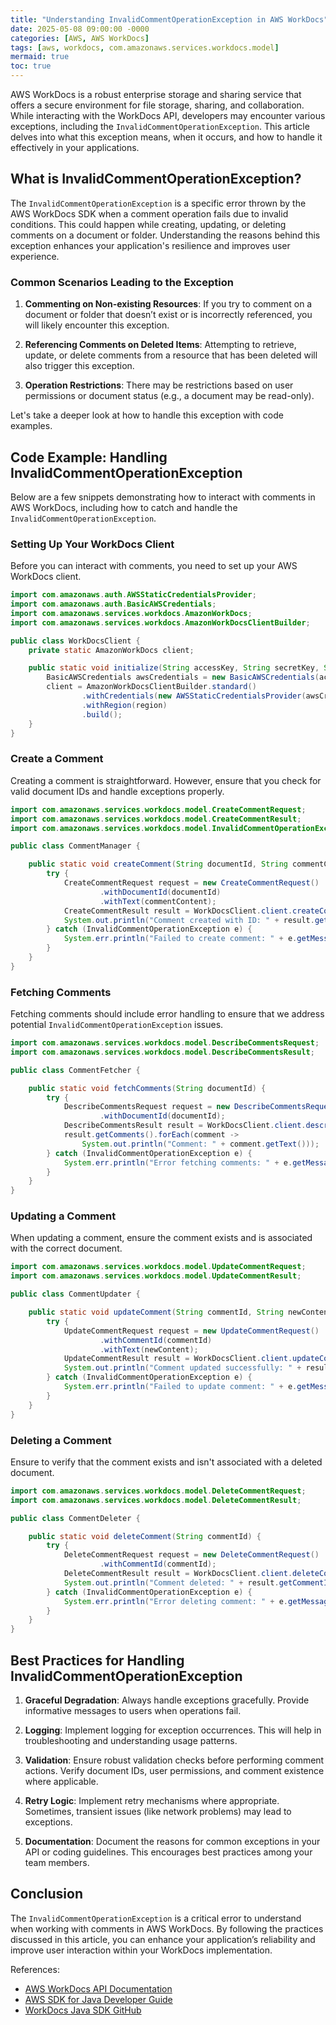 ```yaml
---
title: "Understanding InvalidCommentOperationException in AWS WorkDocs"
date: 2025-05-08 09:00:00 -0000
categories: [AWS, AWS WorkDocs]
tags: [aws, workdocs, com.amazonaws.services.workdocs.model]
mermaid: true
toc: true
---
```



AWS WorkDocs is a robust enterprise storage and sharing service that offers a secure environment for file storage, sharing, and collaboration. While interacting with the WorkDocs API, developers may encounter various exceptions, including the `InvalidCommentOperationException`. This article delves into what this exception means, when it occurs, and how to handle it effectively in your applications.

## What is InvalidCommentOperationException?

The `InvalidCommentOperationException` is a specific error thrown by the AWS WorkDocs SDK when a comment operation fails due to invalid conditions. This could happen while creating, updating, or deleting comments on a document or folder. Understanding the reasons behind this exception enhances your application's resilience and improves user experience.

### Common Scenarios Leading to the Exception

1. **Commenting on Non-existing Resources**: If you try to comment on a document or folder that doesn’t exist or is incorrectly referenced, you will likely encounter this exception.
   
2. **Referencing Comments on Deleted Items**: Attempting to retrieve, update, or delete comments from a resource that has been deleted will also trigger this exception.

3. **Operation Restrictions**: There may be restrictions based on user permissions or document status (e.g., a document may be read-only).

Let's take a deeper look at how to handle this exception with code examples.

## Code Example: Handling InvalidCommentOperationException

Below are a few snippets demonstrating how to interact with comments in AWS WorkDocs, including how to catch and handle the `InvalidCommentOperationException`.

### Setting Up Your WorkDocs Client

Before you can interact with comments, you need to set up your AWS WorkDocs client.

```java
import com.amazonaws.auth.AWSStaticCredentialsProvider;
import com.amazonaws.auth.BasicAWSCredentials;
import com.amazonaws.services.workdocs.AmazonWorkDocs;
import com.amazonaws.services.workdocs.AmazonWorkDocsClientBuilder;

public class WorkDocsClient {
    private static AmazonWorkDocs client;

    public static void initialize(String accessKey, String secretKey, String region) {
        BasicAWSCredentials awsCredentials = new BasicAWSCredentials(accessKey, secretKey);
        client = AmazonWorkDocsClientBuilder.standard()
                .withCredentials(new AWSStaticCredentialsProvider(awsCredentials))
                .withRegion(region)
                .build();
    }
}
```

### Create a Comment

Creating a comment is straightforward. However, ensure that you check for valid document IDs and handle exceptions properly.

```java
import com.amazonaws.services.workdocs.model.CreateCommentRequest;
import com.amazonaws.services.workdocs.model.CreateCommentResult;
import com.amazonaws.services.workdocs.model.InvalidCommentOperationException;

public class CommentManager {

    public static void createComment(String documentId, String commentContent) {
        try {
            CreateCommentRequest request = new CreateCommentRequest()
                    .withDocumentId(documentId)
                    .withText(commentContent);
            CreateCommentResult result = WorkDocsClient.client.createComment(request);
            System.out.println("Comment created with ID: " + result.getCommentId());
        } catch (InvalidCommentOperationException e) {
            System.err.println("Failed to create comment: " + e.getMessage());
        }
    }
}
```

### Fetching Comments

Fetching comments should include error handling to ensure that we address potential `InvalidCommentOperationException` issues.

```java
import com.amazonaws.services.workdocs.model.DescribeCommentsRequest;
import com.amazonaws.services.workdocs.model.DescribeCommentsResult;

public class CommentFetcher {

    public static void fetchComments(String documentId) {
        try {
            DescribeCommentsRequest request = new DescribeCommentsRequest()
                    .withDocumentId(documentId);
            DescribeCommentsResult result = WorkDocsClient.client.describeComments(request);
            result.getComments().forEach(comment -> 
                System.out.println("Comment: " + comment.getText()));
        } catch (InvalidCommentOperationException e) {
            System.err.println("Error fetching comments: " + e.getMessage());
        }
    }
}
```

### Updating a Comment

When updating a comment, ensure the comment exists and is associated with the correct document.

```java
import com.amazonaws.services.workdocs.model.UpdateCommentRequest;
import com.amazonaws.services.workdocs.model.UpdateCommentResult;

public class CommentUpdater {

    public static void updateComment(String commentId, String newContent) {
        try {
            UpdateCommentRequest request = new UpdateCommentRequest()
                    .withCommentId(commentId)
                    .withText(newContent);
            UpdateCommentResult result = WorkDocsClient.client.updateComment(request);
            System.out.println("Comment updated successfully: " + result.getCommentId());
        } catch (InvalidCommentOperationException e) {
            System.err.println("Failed to update comment: " + e.getMessage());
        }
    }
}
```

### Deleting a Comment

Ensure to verify that the comment exists and isn't associated with a deleted document.

```java
import com.amazonaws.services.workdocs.model.DeleteCommentRequest;
import com.amazonaws.services.workdocs.model.DeleteCommentResult;

public class CommentDeleter {

    public static void deleteComment(String commentId) {
        try {
            DeleteCommentRequest request = new DeleteCommentRequest()
                    .withCommentId(commentId);
            DeleteCommentResult result = WorkDocsClient.client.deleteComment(request);
            System.out.println("Comment deleted: " + result.getCommentId());
        } catch (InvalidCommentOperationException e) {
            System.err.println("Error deleting comment: " + e.getMessage());
        }
    }
}
```

## Best Practices for Handling InvalidCommentOperationException

1. **Graceful Degradation**: Always handle exceptions gracefully. Provide informative messages to users when operations fail.
   
2. **Logging**: Implement logging for exception occurrences. This will help in troubleshooting and understanding usage patterns.

3. **Validation**: Ensure robust validation checks before performing comment actions. Verify document IDs, user permissions, and comment existence where applicable.

4. **Retry Logic**: Implement retry mechanisms where appropriate. Sometimes, transient issues (like network problems) may lead to exceptions.

5. **Documentation**: Document the reasons for common exceptions in your API or coding guidelines. This encourages best practices among your team members.

## Conclusion

The `InvalidCommentOperationException` is a critical error to understand when working with comments in AWS WorkDocs. By following the practices discussed in this article, you can enhance your application’s reliability and improve user interaction within your WorkDocs implementation.

References:
- [AWS WorkDocs API Documentation](https://docs.aws.amazon.com/workdocs/latest/APIReference/Welcome.html)
- [AWS SDK for Java Developer Guide](https://docs.aws.amazon.com/sdk-for-java/latest/developer-guide/home.html)
- [WorkDocs Java SDK GitHub](https://github.com/aws/aws-sdk-java)